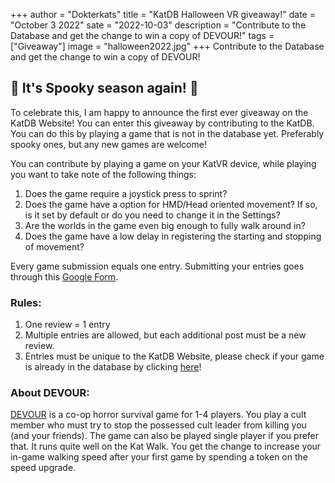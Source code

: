 +++
author = "Dokterkats"
title = "KatDB Halloween VR giveaway!"
date = "October 3 2022"
sate = "2022-10-03"
description = "Contribute to the Database and get the change to win a copy of DEVOUR!"
tags = ["Giveaway"]
image = "halloween2022.jpg"
+++
Contribute to the Database and get the change to win a copy of DEVOUR!
## 🎃 It's Spooky season again! 🎃

To celebrate this, I am happy to announce the first ever giveaway on the KatDB Website!
You can enter this giveaway by contributing to the KatDB. You can do this by playing a game that is not in the database yet. Preferably spooky ones, but any new games are welcome! 

You can contribute by playing a game on your KatVR device,  while playing you want to take note of the following things:

1. Does the game require a joystick press to sprint?
2. Does the game have a option for HMD/Head oriented movement? If so, is it set by default or do you need to change it in the Settings?
3. Are the worlds in the game even big enough to fully walk around in?
4. Does the game have a low delay in registering the starting and stopping of movement?


Every game submission equals one entry. Submitting your entries goes through this [Google Form](https://docs.google.com/forms/d/e/1FAIpQLSdV8iFVUnStbgX36fq0U8pHco3m54bwsRD0QfButH9fxyrmnw/viewform?usp=sharing).

### Rules:
1. One review = 1 entry
2. Multiple entries are allowed, but each additional post must be a new review.
3. Entries must be unique to the KatDB Website, please check if your game is already in the database by clicking [here](https://katdb.info/steamvr/)!


### About DEVOUR:
[DEVOUR](https://store.steampowered.com/app/1274570/DEVOUR/) is a co-op horror survival game for 1-4 players. You play a cult member who must try to stop the possessed cult leader from killing you (and your friends). The game can also be played single player if you prefer that. It runs quite well on the Kat Walk. You get the change to increase your in-game walking speed after your first game by spending a token on the speed upgrade.



